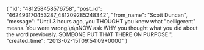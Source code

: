  {
   "id": "481258458576758",
   "post_id": "462493170453287_481209285248342",
   "from_name": "Scott Duncan",
   "message": "Until 3 hours ago, you THOUGHT you knew what \"belligerent\" means. You were wrong.\n\nNOW ask WHY you thought what you did about the word previously. SOMEONE PUT THAT THERE ON PURPOSE.",
   "created_time": "2013-02-15T09:54:09+0000"
 }
